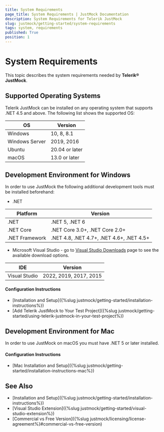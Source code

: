 ```yaml
---
title: System Requirements
page_title: System Requirements | JustMock Documentation
description: System Requirements for Telerik JustMock
slug: justmock/getting-started/system-requirements
tags: system, requirements
published: True
position: 1
---
```


# System Requirements

This topic describes the system requirements needed by __Telerik® JustMock__.

## Supported Operating Systems

Telerik JustMock can be installed on any operating system that supports .NET 4.5 and above. The following list shows the supported OS:

| OS	  | Version |
| ------- | --------|
| Windows | 10, 8, 8.1 |
| Windows Server | 2019, 2016 |
| Ubuntu | 20.04 or later  |
| macOS  | 13.0 or later |

## Development Environment for Windows

In order to use JustMock the following additional development tools must be installed beforehand:

* .NET

| Platform		 | Version						   |
| -------------- | ------------------------------- |
| .NET 	 | .NET 5, .NET 6  |
| .NET Core 	 | .NET Core 3.0+, .NET Core 2.0+  |
| .NET Framework | .NET 4.8, .NET 4.7+, .NET 4.6+, .NET 4.5+ |

* Microsoft Visual Studio - go to [Visual Studio Downloads](https://visualstudio.microsoft.com/downloads/) page to see the available download options.

| IDE			| Version							 |
| ------------- | ---------------------------------- |
| Visual Studio | 2022, 2019, 2017, 2015 |

#### Configuration Instructions

* [Installation and Setup]({%slug justmock/getting-started/installation-instructions%})
* [Add Telerik JustMock to Your Test Project]({%slug justmock/getting-started/using-telerik-justmock-in-your-test-project%})

## Development Environment for Mac

In order to use JustMock on macOS you must have .NET 5 or later installed.

#### Configuration Instructions

* [Mac Installation and Setup]({%slug justmock/getting-started/installation-instructions-mac%})

## See Also

* [Installation and Setup]({%slug justmock/getting-started/installation-instructions%})
* [Visual Studio Extension]({%slug justmock/getting-started/visual-studio-extension%})
* [Commercial vs Free Version]({%slug justmock/licensing/license-agreement%}#commercial-vs-free-version)
